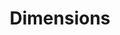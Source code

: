 ---
layout: default
bigquery: https://console.cloud.google.com/bigquery?p=covid-19-dimensions-ai&page=table&d=data&t=publications
contributors: Digital Science, https://www.digital-science.com/
cost: Free for personal, non-commercial use.
description: Dimensions contains more than 100 million publications, ranging from
  articles published in scholarly journals, books and book chapters, to preprints
  and conference proceedings. All publications are contextualized with linked data
  sets, funding, publications, patents, clinical trials, and policy documents. You
  can also view associated categories, funders, institutions, and researcher profiles.
documentation: https://docs.dimensions.ai/bigquery/index.html
last_edit: Mon, 04 Apr 2022 19:04:00 GMT
location: https://www.dimensions.ai/products/free/
maintained_by: Digital Science, https://www.digital-science.com/
schema_fields: '[''date_print'', ''funding_aud'', ''jurisdiction'', ''embargo_date'',
  ''name'', ''book_series_title'', ''journal'', ''mesh_terms'', ''foa_number'', ''original_assignee_orgs'',
  ''source_id'', ''patent_ids'', ''license'', ''registry'', ''citations'', ''date'',
  ''funding_gbp'', ''repository_id'', ''acronym'', ''research_org_cities'', ''researcher_ids'',
  ''categories'', ''repository_url'', ''phase'', ''publication_ids'', ''category_icrp_ct'',
  ''id'', ''title'', ''investigators'', ''language'', ''established'', ''created_date'',
  ''date_modified'', ''address'', ''parent_id'', ''priority_date'', ''granted_date'',
  ''legal_events'', ''brief_title'', ''pmid'', ''funding_amount'', ''family_members_ids'',
  ''original_title'', ''publisher'', ''active_years'', ''current_assignee_orgs'',
  ''gender'', ''end_date'', ''email_address'', ''priority_year'', ''eisbn'', ''cpc'',
  ''granted_year'', ''grant_number'', ''organisation_details'', ''assignee_orgs'',
  ''resulting_publication_doi'', ''funder_org_countries'', ''filing_date'', ''open_access_categories_v2'',
  ''funding_usd'', ''relationships'', ''application_number'', ''category_icrp_cso'',
  ''end_year'', ''repository_name'', ''category_for'', ''category_rcdc'', ''original_assignee'',
  ''cited_by_ids'', ''pmcid'', ''inventor_names'', ''date_inserted'', ''family_id'',
  ''pages'', ''volume'', ''associated_publication_id'', ''resulting_publication_ids'',
  ''aliases'', ''concepts'', ''status'', ''conditions'', ''category_hrcs_rac'', ''supporting_grant_ids'',
  ''funder_org_cities'', ''filing_year'', ''arxiv_id'', ''family_count'', ''editors'',
  ''current_assignee'', ''start_date'', ''current_assignee_countries'', ''filing_status'',
  ''book_title'', ''start_year'', ''category_hra'', ''funding_jpy'', ''funder_org_acronyms'',
  ''external_ids'', ''date_imported_gbq'', ''publication_year'', ''subtitles'', ''types'',
  ''doi'', ''funder_countries'', ''publication_date'', ''expiration_date'', ''description'',
  ''funder_org_state_codes'', ''funding_cad'', ''acknowledgements'', ''ipcr'', ''acronyms'',
  ''date_normal'', ''isbn'', ''citation_string'', ''funding_chf'', ''category_sdg'',
  ''original_assignee_countries'', ''expiration_year'', ''reference_ids'', ''year'',
  ''open_access_categories'', ''funding_cny'', ''category_bra'', ''authors'', ''proceedings_title'',
  ''linkout'', ''conference'', ''interventions'', ''mesh_headings'', ''funding_eur'',
  ''research_org_state_codes'', ''category_uoa'', ''research_org_countries'', ''legal_status'',
  ''associated_publication_arxiv_id'', ''citations_count'', ''funding_nzd'', ''original_abstract'',
  ''kind'', ''journal_lists'', ''associated_publication_doi'', ''funding_details'',
  ''labels'', ''type'', ''date_online'', ''associated_publication_pmid'', ''wikipedia_url'',
  ''funder_orgs'', ''altmetrics'', ''associated_grant_ids'', ''research_org_city_names'',
  ''funder_org'', ''assignee_countries'', ''clinical_trial_ids'', ''issue'', ''funding_currency'',
  ''research_org_country_names'', ''abstract'', ''research_orgs'', ''category_hrcs_hc'',
  ''metrics'', ''research_org_state_names'', ''links'']'
shortname: dimensions
tags:
- scholarly literature
- patents
- funding
- clinical trials
- academic profiles
terms_of_use: 'Use of both the Dimensions COVID-19 dataset and full Dimensions dataset
  are subject to the Dimensions Terms of use: https://www.dimensions.ai/policies-terms-legal '
title: Dimensions
uuid: dcff88bd-fe6b-4fdb-8159-809bf9d7bc1c
---